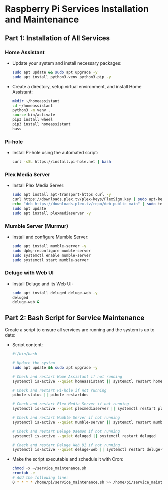 
# Raspberry Pi Services Installation and Maintenance

## Part 1: Installation of All Services

### Home Assistant
- Update your system and install necessary packages:
  ```bash
  sudo apt update && sudo apt upgrade -y
  sudo apt install python3-venv python3-pip -y
  ```
- Create a directory, setup virtual environment, and install Home Assistant:
  ```bash
  mkdir ~/homeassistant
  cd ~/homeassistant
  python3 -m venv .
  source bin/activate
  pip3 install wheel
  pip3 install homeassistant
  hass
  ```

### Pi-hole
- Install Pi-hole using the automated script:
  ```bash
  curl -sSL https://install.pi-hole.net | bash
  ```

### Plex Media Server
- Install Plex Media Server:
  ```bash
  sudo apt install apt-transport-https curl -y
  curl https://downloads.plex.tv/plex-keys/PlexSign.key | sudo apt-key add -
  echo "deb https://downloads.plex.tv/repo/deb public main" | sudo tee /etc/apt/sources.list.d/plexmediaserver.list
  sudo apt update
  sudo apt install plexmediaserver -y
  ```

### Mumble Server (Murmur)
- Install and configure Mumble Server:
  ```bash
  sudo apt install mumble-server -y
  sudo dpkg-reconfigure mumble-server
  sudo systemctl enable mumble-server
  sudo systemctl start mumble-server
  ```

### Deluge with Web UI
- Install Deluge and its Web UI:
  ```bash
  sudo apt install deluged deluge-web -y
  deluged
  deluge-web &
  ```

## Part 2: Bash Script for Service Maintenance

Create a script to ensure all services are running and the system is up to date:
- Script content:
  ```bash
  #!/bin/bash
  
  # Update the system
  sudo apt update && sudo apt upgrade -y

  # Check and restart Home Assistant if not running
  systemctl is-active --quiet homeassistant || systemctl restart homeassistant

  # Check and restart Pi-hole if not running
  pihole status || pihole restartdns

  # Check and restart Plex Media Server if not running
  systemctl is-active --quiet plexmediaserver || systemctl restart plexmediaserver

  # Check and restart Mumble Server if not running
  systemctl is-active --quiet mumble-server || systemctl restart mumble-server

  # Check and restart Deluge Daemon if not running
  systemctl is-active --quiet deluged || systemctl restart deluged

  # Check and restart Deluge Web UI if not running
  systemctl is-active --quiet deluge-web || systemctl restart deluge-web
  ```

- Make the script executable and schedule it with Cron:
  ```bash
  chmod +x ~/service_maintenance.sh
  crontab -e
  # Add the following line:
  0 * * * * /home/pi/service_maintenance.sh >> /home/pi/service_maintenance.log 2>&1
  ```
